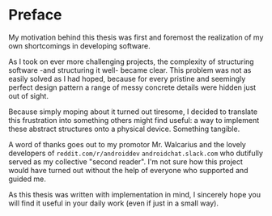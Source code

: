 
# Preface

My motivation behind this thesis was first and foremost the realization of my own shortcomings in developing software.


As I took on ever more challenging projects, the complexity of structuring software -and structuring it well- became clear.
This problem was not as easily solved as I had hoped,
because for every pristine and seemingly perfect design pattern a range of messy concrete details were hidden just out of sight.

Because simply moping about it turned out tiresome, I decided to translate this frustration into something others might find useful:
a way to implement these abstract structures onto a physical device.
Something tangible.

A word of thanks goes out to my promotor Mr. Walcarius and the lovely developers of `reddit.com/r/androiddev` `androidchat.slack.com` who dutifully served as my collective "second reader".
I'm not sure how this project would have turned out without the help of everyone who supported and guided me.

As this thesis was written with implementation in mind, I sincerely hope you will find it useful in your daily work (even if just in a small way).

